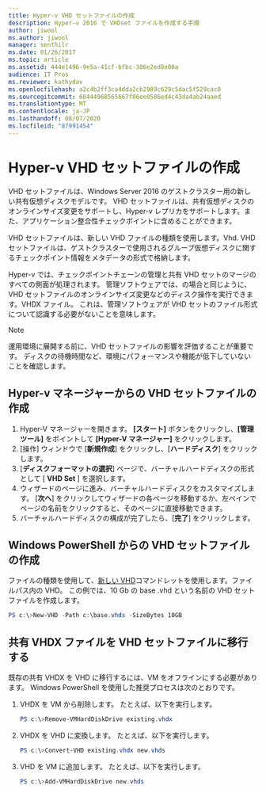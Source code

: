 ```yaml
---
title: Hyper-v VHD セットファイルの作成
description: Hyper-v 2016 で VHDset ファイルを作成する手順
author: jiwool
ms.author: jiwool
manager: senthilr
ms.date: 01/26/2017
ms.topic: article
ms.assetid: 444e1496-9e5a-41cf-bfbc-306e2ed8e00a
audience: IT Pros
ms.reviewer: kathydav
ms.openlocfilehash: a2c4b2ff3ca4dda2cb2989c629c5dac5f529cac0
ms.sourcegitcommit: 68444968565667f86ee0586ed4c43da4ab24aaed
ms.translationtype: MT
ms.contentlocale: ja-JP
ms.lasthandoff: 08/07/2020
ms.locfileid: "87991454"
---
```

# <a name="create-hyper-v-vhd-set-files"></a>Hyper-v VHD セットファイルの作成
VHD セットファイルは、Windows Server 2016 のゲストクラスター用の新しい共有仮想ディスクモデルです。 VHD セットファイルは、共有仮想ディスクのオンラインサイズ変更をサポートし、Hyper-v レプリカをサポートします。また、アプリケーション整合性チェックポイントに含めることができます。

VHD セットファイルは、新しい VHD ファイルの種類を使用します。Vhd. VHD セットファイルは、ゲストクラスターで使用されるグループ仮想ディスクに関するチェックポイント情報をメタデータの形式で格納します。

Hyper-v では、チェックポイントチェーンの管理と共有 VHD セットのマージのすべての側面が処理されます。 管理ソフトウェアでは、の場合と同じように、VHD セットファイルのオンラインサイズ変更などのディスク操作を実行できます。VHDX ファイル。 これは、管理ソフトウェアが VHD セットのファイル形式について認識する必要がないことを意味します。

> [!NOTE]
> 運用環境に展開する前に、VHD セットファイルの影響を評価することが重要です。 ディスクの待機時間など、環境にパフォーマンスや機能が低下していないことを確認します。

## <a name="create-a-vhd-set-file-from-hyper-v-manager"></a>Hyper-v マネージャーからの VHD セットファイルの作成

1.  Hyper-V マネージャーを開きます。 **[スタート]** ボタンをクリックし、**[管理ツール]** をポイントして **[Hyper-V マネージャー]** をクリックします。
2.  [操作] ウィンドウで [**新規作成**] をクリックし、[**ハードディスク**] をクリックします。
3.  [**ディスクフォーマットの選択**] ページで、バーチャルハードディスクの形式として [ **VHD Set** ] を選択します。
4.  ウィザードのページに進み、バーチャルハードディスクをカスタマイズします。 [**次へ**] をクリックしてウィザードの各ページを移動するか、左ペインでページの名前をクリックすると、そのページに直接移動できます。
5.  バーチャルハードディスクの構成が完了したら、[**完了**] をクリックします。

## <a name="create-a-vhd-set-file-from-windows-powershell"></a>Windows PowerShell からの VHD セットファイルの作成

ファイルの種類を使用して、[新しい VHD](/powershell/module/hyper-v/new-vhd?view=win10-ps)コマンドレットを使用します。ファイルパス内の VHD。 この例では、10 Gb の base .vhd という名前の VHD セットファイルを作成します。

``` PowerShell
PS c:\>New-VHD -Path c:\base.vhds -SizeBytes 10GB
```

## <a name="migrate-a-shared-vhdx-file-to-a-vhd-set-file"></a>共有 VHDX ファイルを VHD セットファイルに移行する

既存の共有 VHDX を VHD に移行するには、VM をオフラインにする必要があります。 Windows PowerShell を使用した推奨プロセスは次のとおりです。

1. VHDX を VM から削除します。 たとえば、以下を実行します。
   ``` PowerShell
   PS c:\>Remove-VMHardDiskDrive existing.vhdx
   ```

2. VHDX を VHD に変換します。 たとえば、以下を実行します。
   ``` PowerShell
   PS c:\>Convert-VHD existing.vhdx new.vhds
   ```

3. VHD を VM に追加します。 たとえば、以下を実行します。
   ``` PowerShell
   PS c:\>Add-VMHardDiskDrive new.vhds
   ```